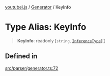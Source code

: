 [youtubei.js](../../../README.md) / [Generator](../README.md) / KeyInfo

# Type Alias: KeyInfo

> **KeyInfo**: readonly [`string`, [`InferenceType`](InferenceType.md)][]

## Defined in

[src/parser/generator.ts:72](https://github.com/LuanRT/YouTube.js/blob/305a398158a6cac82e6ef288fed4bf1661c89d52/src/parser/generator.ts#L72)
